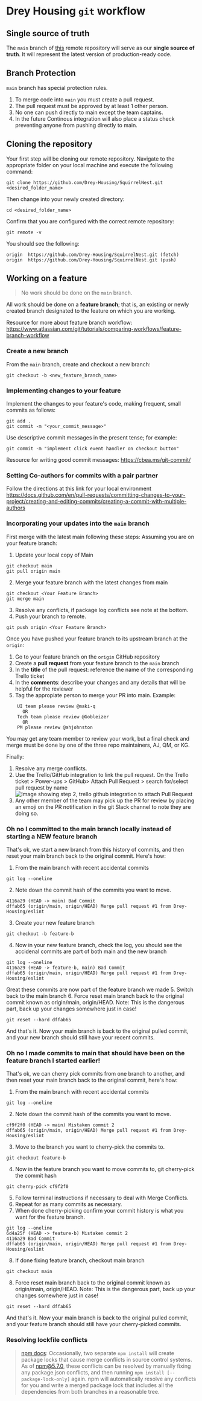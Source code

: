 # Drey Housing `git` workflow

## Single source of truth

The `main` branch of [this](https://github.com/Drey-Housing/SquirrelNest.git) remote repository will serve as our **single source of truth**. It will represent the latest version of production-ready code.

## Branch Protection
`main` branch has special protection rules.
1. To merge code into `main` you must create a pull request.
2. The pull request must be approved by at least 1 other person.
3. No one can push directly to main except the team captains.
4. In the future Continous integration will also place a status check preventing anyone from pushing directly to main.


## Cloning the repository

Your first step will be cloning our remote repository. Navigate to the appropriate folder on your local machine and execute the following command:

```
git clone https://github.com/Drey-Housing/SquirrelNest.git <desired_folder_name>
```

Then change into your newly created directory:

```
cd <desired_folder_name>
```

Confirm that you are configured with the correct remote repository:

```
git remote -v
```

You should see the following:

```
origin	https://github.com/Drey-Housing/SquirrelNest.git (fetch)
origin	https://github.com/Drey-Housing/SquirrelNest.git (push)
```

## Working on a feature

> No work should be done on the `main` branch.

All work should be done on a **feature branch**; that is, an existing or newly created branch designated to the feature on which you are working.

Resource for more about feature branch workflow: https://www.atlassian.com/git/tutorials/comparing-workflows/feature-branch-workflow

### Create a new branch

From the `main` branch, create and checkout a new branch:

```
git checkout -b <new_feature_branch_name>
```

### Implementing changes to your feature

Implement the changes to your feature's code, making frequent, small commits as follows:

```
git add .
git commit -m "<your_commit_message>"
```

Use descriptive commit messages in the present tense; for example:

```
git commit -m "implement click event handler on checkout button"
```
Resource for writing good commit messages: https://cbea.ms/git-commit/

### Setting Co-authors for commits with a pair partner

Follow the directions at this link for your local environment
https://docs.github.com/en/pull-requests/committing-changes-to-your-project/creating-and-editing-commits/creating-a-commit-with-multiple-authors

### Incorporating your updates into the `main` branch

First merge with the latest main following these steps:
Assuming you are on your feature branch:
1. Update your local copy of Main
```
git checkout main
git pull origin main
```
2. Merge your feature branch with the latest changes from main
```
git checkout <Your Feature Branch>
git merge main
```
3. Resolve any conflicts, if package log conflicts see note at the bottom.
4. Push your branch to remote.
```
git push origin <Your Feature Branch>
```

Once you have pushed your feature branch to its upstream branch at the `origin`:

1. Go to your feature branch on the `origin` GitHub repository
2. Create a **pull request** from your feature branch to the `main` branch
3. In the **title** of the pull request: reference the name of the corresponding Trello ticket
4. In the **comments**: describe your changes and any details that will be helpful for the reviewer
5. Tag the appropiate person to merge your PR into main.
  Example:
```
    UI team please review @maki-q
      OR
    Tech team please review @Gobleizer
      OR
    PM please review @ahjohnston
```
You may get any team member to review your work, but a final check and merge must be done by one of the three repo maintainers, AJ, QM, or KG.

Finally:

1. Resolve any merge conflicts.
2. Use the Trello/GitHub integration to link the pull request. On the Trello ticket > Power-ups > GitHub> Attach Pull Request > search for/select pull request by name
![Image showing step 2, trello github integration to attach Pull Request](https://user-images.githubusercontent.com/78059363/145341291-96dbe937-6cf6-4b0e-84d6-ea9be70a6fd9.png)
3. Any other member of the team may pick up the PR for review by placing an emoji on the PR notification in the git Slack channel to note they are doing so.

### Oh no I committed to the main branch locally instead of starting a NEW feature branch
That's ok, we start a new branch from this history of commits, and then reset your main branch back to the original commit. Here's how:
1. From the main branch with recent accidental commits
```
git log --oneline
```
2. Note down the commit hash of the commits you want to move.
```
4116a29 (HEAD -> main) Bad Commit
dffab65 (origin/main, origin/HEAD) Merge pull request #1 from Drey-Housing/eslint
```
3. Create your new feature branch
```
git checkout -b feature-b
```
4. Now in your new feature branch, check the log, you should see the accidenal commits are part of both main and the new branch
```
git log --oneline
4116a29 (HEAD -> feature-b, main) Bad Commit
dffab65 (origin/main, origin/HEAD) Merge pull request #1 from Drey-Housing/eslint
```
Great these commits are now part of the feature branch we made
5. Switch back to the main branch
6. Force reset main branch back to the original commit known as origin/main, origin/HEAD. Note: This is the dangerous part, back up your changes somewhere just in case!
```
git reset --hard dffab65
```
And that's it. Now your main branch is back to the original pulled commit, and your new branch should still have your recent commits.

### Oh no I made commits to main that should have been on the feature branch I started earlier!
That's ok, we can cherry pick commits from one branch to another, and then reset your main branch back to the original commit, here's how:
1. From the main branch with recent accidental commits
```
git log --oneline
```
2. Note down the commit hash of the commits you want to move.
```
cf9f2f0 (HEAD -> main) Mistaken commit 2
dffab65 (origin/main, origin/HEAD) Merge pull request #1 from Drey-Housing/eslint
```
3. Move to the branch you want to cherry-pick the commits to.
```
git checkout feature-b
```
4. Now in the feature branch you want to move commits to, git cherry-pick the commit hash
```
git cherry-pick cf9f2f0
```
5. Follow terminal instructions if necessary to deal with Merge Conflicts.
6. Repeat for as many commits as necessary.
7. When done cherry-picking confirm your commit history is what you want for the feature branch.
```
git log --oneline
6d4a25f (HEAD -> feature-b) Mistaken commit 2
4116a29 Bad Commit
dffab65 (origin/main, origin/HEAD) Merge pull request #1 from Drey-Housing/eslint
```
8. If done fixing feature branch, checkout main branch
```
git checkout main
```
8. Force reset main branch back to the original commit known as origin/main, origin/HEAD. Note: This is the dangerous part, back up your changes somewhere just in case!
```
git reset --hard dffab65
```
And that's it. Now your main branch is back to the original pulled commit, and your feature branch should still have your cherry-picked commits.

### Resolving lockfile conflicts

> [npm docs](https://docs.npmjs.com/cli/v6/configuring-npm/package-locks#resolving-lockfile-conflicts): Occasionally, two separate `npm install` will create package locks that cause merge conflicts in source control systems. As of npm@5.7.0, these conflicts can be resolved by manually fixing any package.json conflicts, and then running `npm install [--package-lock-only]` again. npm will automatically resolve any conflicts for you and write a merged package lock that includes all the dependencies from both branches in a reasonable tree.